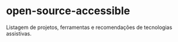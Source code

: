 # open-source-accessible
Listagem de projetos, ferramentas e recomendações de tecnologias assistivas.
